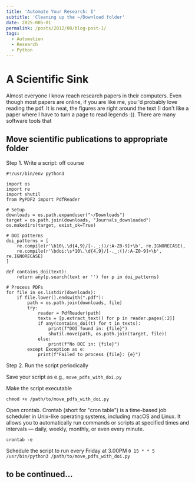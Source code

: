 ```yaml
---
title: 'Automate Your Research: I'
subtitle: 'Cleaning up the ~/Download folder'
date: 2025-005-01
permalink: /posts/2012/08/blog-post-1/
tags:
  - Automation
  - Research
  - Python
---
```

A Scientific Sink
======
Almost everyone I know reach research papers in their computers. Even though most papers are online, if you are like me, you 'd probably love reading the pdf. It is neat, the figures are right around the text (I don't like a paper where I have to turn a page to read legends :)). There are many software tools that  

Move scientific publications to appropriate folder
------
Step 1. Write a script: off course
```
#!/usr/bin/env python3

import os
import re
import shutil
from PyPDF2 import PdfReader

# Setup
downloads = os.path.expanduser("~/Downloads")
target = os.path.join(downloads, "Journals_downloaded")
os.makedirs(target, exist_ok=True)

# DOI patterns
doi_patterns = [
    re.compile(r'\b10\.\d{4,9}/[-._;()/:A-Z0-9]+\b', re.IGNORECASE),
    re.compile(r'\bdoi:\s*10\.\d{4,9}/[-._;()/:A-Z0-9]+\b', re.IGNORECASE)
]

def contains_doi(text):
    return any(p.search(text or '') for p in doi_patterns)

# Process PDFs
for file in os.listdir(downloads):
    if file.lower().endswith(".pdf"):
        path = os.path.join(downloads, file)
        try:
            reader = PdfReader(path)
            texts = [p.extract_text() for p in reader.pages[:2]]
            if any(contains_doi(t) for t in texts):
                print(f"DOI found in: {file}")
                shutil.move(path, os.path.join(target, file))
            else:
                print(f"No DOI in: {file}")
        except Exception as e:
            print(f"Failed to process {file}: {e}")

```
Step 2. Run the script periodically

Save your script as e.g., `move_pdfs_with_doi.py`

Make the script executable
```
chmod +x /path/to/move_pdfs_with_doi.py

```
Open crontab. Crontab (short for "cron table") is a time-based job scheduler in Unix-like operating systems, including macOS and Linux. It allows you to automatically run commands or scripts at specified times and intervals — daily, weekly, monthly, or even every minute.

`crontab -e`

Schedule the script to run every Friday at 3.00PM
`0 15 * * 5 /usr/bin/python3 /path/to/move_pdfs_with_doi.py`



to be continued...
------